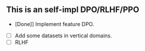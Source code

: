 ## This is an self-impl DPO/RLHF/PPO  
  
- [Done]] Implement feature DPO.  
- [ ] Add some datasets in vertical domains.  
- [ ] RLHF  
